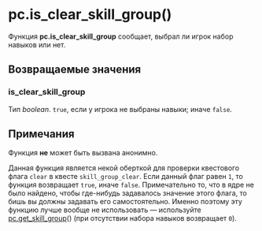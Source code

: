 # pc.is_clear_skill_group()
Функция **pc.is_clear_skill_group** сообщает, выбрал ли игрок набор навыков или нет.

## Возвращаемые значения
### is_clear_skill_group
Тип *boolean*. `true`, если у игрока не выбраны навыки; иначе `false`.

## Примечания
Функция **не** может быть вызвана анонимно.

Данная функция является некой оберткой для проверки квестового флага `clear` в квесте `skill_group_clear`. Если данный флаг равен `1`, то функция возвращает `true`, иначе `false`. Примечательно то, что в ядре не было найдено, чтобы где-нибудь задавалось значение этого флага, то бишь вы должны задавать его самостоятельно. Именно поэтому эту функцию лучше вообще не использовать &mdash; используйте [pc.get_skill_group](../pc/pc.get_skill_group.md)() (при отсутствии набора навыков возвращает `0`).